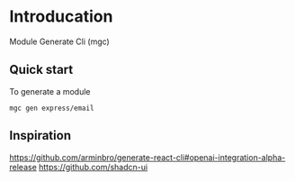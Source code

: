 # Introducation

Module Generate Cli (mgc)

## Quick start

To generate a module

```
mgc gen express/email
```

## Inspiration

https://github.com/arminbro/generate-react-cli#openai-integration-alpha-release
https://github.com/shadcn-ui
